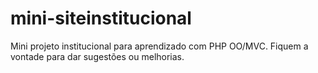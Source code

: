 # mini-siteinstitucional
Mini projeto institucional para aprendizado com PHP OO/MVC. Fiquem a vontade para dar sugestões ou melhorias.
